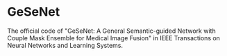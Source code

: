 # GeSeNet

The official code of "GeSeNet: A General Semantic-guided Network with Couple Mask Ensemble for Medical Image Fusion" in IEEE Transactions on Neural Networks and Learning Systems.
